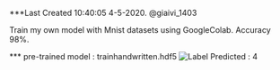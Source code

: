 ***Last Created 10:40:05 4-5-2020.
@giaivi_1403

Train my own model with Mnist datasets using GoogleColab.
Accuracy 98%.

*** pre-trained model : trainhandwritten.hdf5
![Label Predicted : 4](D:\CV\code\image\final1.png)


